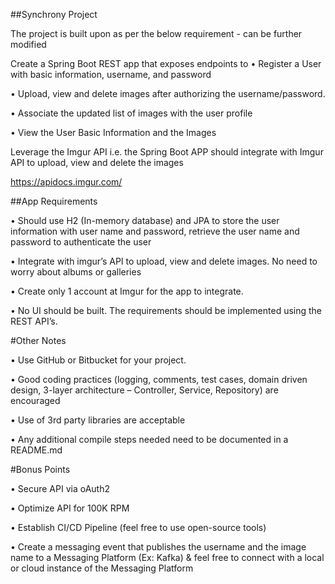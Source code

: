 ##Synchrony Project

The project is built upon as per the below requirement - can be further modified

Create a Spring Boot REST app that exposes endpoints to
• Register a User with basic information, username, and password

• Upload, view and delete images after authorizing the username/password.

• Associate the updated list of images with the user profile

• View the User Basic Information and the Images

Leverage the Imgur API i.e. the Spring Boot APP should integrate with Imgur API to upload, view and delete the images

https://apidocs.imgur.com/

##App Requirements

• Should use H2 (In-memory database) and JPA to store the user information with user name and password,
retrieve the user name and password to authenticate the user

• Integrate with imgur’s API to upload, view and delete images. No need to worry about albums or galleries

• Create only 1 account at Imgur for the app to integrate.

• No UI should be built. The requirements should be implemented using the REST API’s.


#Other Notes

• Use GitHub or Bitbucket for your project.

• Good coding practices (logging, comments, test cases, domain driven design, 3-layer architecture – Controller,
Service, Repository) are encouraged

• Use of 3rd party libraries are acceptable

• Any additional compile steps needed need to be documented in a README.md


#Bonus Points

• Secure API via oAuth2

• Optimize API for 100K RPM

• Establish CI/CD Pipeline (feel free to use open-source tools)

• Create a messaging event that publishes the username and the image name to a Messaging Platform (Ex: Kafka)
& feel free to connect with a local or cloud instance of the Messaging Platform 
